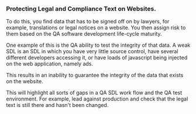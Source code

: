 ### Protecting Legal and Compliance Text on Websites.

To do this, you find data that has to be signed off on by lawyers, for example, translations or legal notices on a website. You then assign risk to them based on the QA software development life-cycle maturity.

One example of this is the QA ability to test the integrity of that data. A weak SDL is an SDL in which you have very little source control, have several different developers accessing it, or have loads of javascript being injected on the web application, namely ads.

This results in an inability to guarantee the integrity of the data that exists on the website.

This will highlight all sorts of gaps in a QA SDL work flow and the QA test environment. For example, lead against production and check that the legal text is still there and hasn't been changed.
